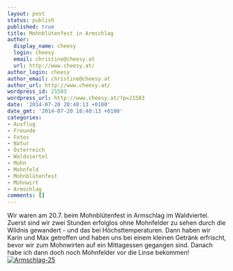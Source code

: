 ```yaml
---
layout: post
status: publish
published: true
title: Mohnblütenfest in Armschlag
author:
  display_name: cheesy
  login: cheesy
  email: christine@cheesy.at
  url: http://www.cheesy.at/
author_login: cheesy
author_email: christine@cheesy.at
author_url: http://www.cheesy.at/
wordpress_id: 21583
wordpress_url: http://www.cheesy.at/?p=21583
date: '2014-07-20 20:40:13 +0100'
date_gmt: '2014-07-20 18:40:13 +0100'
categories:
- Ausflug
- Freunde
- Fotos
- Natur
- Österreich
- Waldviertel
- Mohn
- Mohnfeld
- Mohnblütenfest
- Mohnwirt
- Armschlag
comments: []
---
```

Wir waren am 20.7. beim Mohnblütenfest in Armschlag im Waldviertel. Zuerst sind wir zwei Stunden erfolglos ohne Mohnfelder zu sehen durch die Wildnis gewandert - und das bei Höchsttemperaturen. Dann haben wir Karin und Max getroffen und haben uns bei einem kleinen Getränk erfrischt, bevor wir zum Mohnwirten auf ein Mittagessen gegangen sind.
Danach habe ich dann doch noch Mohnfelder vor die Linse bekommen!
[![Armschlag-25](http://www.cheesy.at/wp-content/uploads/Armschlag-25.jpg)](http://www.cheesy.at/fotos/ausfluege/mohnbluetenfest-in-armschlag/ "Mohnblütenfest in Armschlag")

